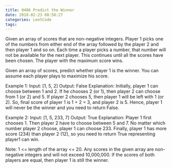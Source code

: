```yaml
---
title: 0486 Predict the Winner
date: 2018-02-23 08:58:27
categories: LeetCode
tags:
---
```


Given an array of scores that are non-negative integers. Player 1 picks one of the numbers from either end of the array followed by the player 2 and then player 1 and so on. Each time a player picks a number, that number will not be available for the next player. This continues until all the scores have been chosen. The player with the maximum score wins.

Given an array of scores, predict whether player 1 is the winner. You can assume each player plays to maximize his score.

Example 1:
Input: [1, 5, 2]
Output: False
Explanation: Initially, player 1 can choose between 1 and 2. 
If he chooses 2 (or 1), then player 2 can choose from 1 (or 2) and 5. If player 2 chooses 5, then player 1 will be left with 1 (or 2). 
So, final score of player 1 is 1 + 2 = 3, and player 2 is 5. 
Hence, player 1 will never be the winner and you need to return False.


Example 2:
Input: [1, 5, 233, 7]
Output: True
Explanation: Player 1 first chooses 1. Then player 2 have to choose between 5 and 7. No matter which number player 2 choose, player 1 can choose 233.
Finally, player 1 has more score (234) than player 2 (12), so you need to return True representing player1 can win.

Note:
1 <= length of the array <= 20.
Any scores in the given array are non-negative integers and will not exceed 10,000,000.
If the scores of both players are equal, then player 1 is still the winner.





